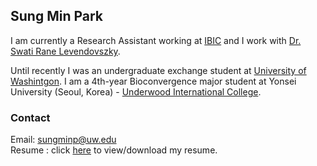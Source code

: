## Sung Min Park
I am currently a Research Assistant working at [IBIC](http://ibic.washington.edu) and I work with [Dr. Swati Rane Levendovszky](https://sites.google.com/site/uwswatirane). 

Until recently I was an undergraduate exchange student at <span style="color:BlueViolet">[University of Washintgon](https://www.washington.edu)</span>. I am a 4th-year Bioconvergence major student at Yonsei University (Seoul, Korea) - [Underwood International College](https://uic.yonsei.ac.kr/main/default.asp).


### Contact
Email: [sungminp@uw.edu](sungminp@uw.edu) <br>
Resume : click [here](https://drive.google.com/file/d/1D_XGQFg-FCIH_6PRjVe5UwfcpE1QMjUg/view?usp=sharing) to view/download my resume. 
